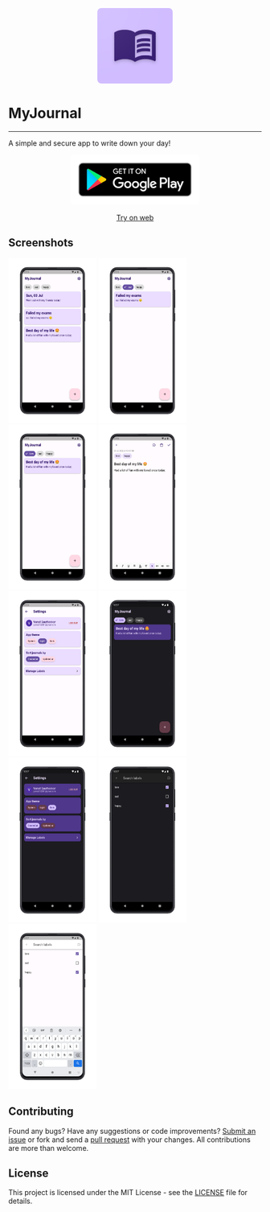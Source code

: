 <p align="center">
<img style= "border-radius : 8px " height="150px" width="150px" src="branding/app_icon.png" alt="logo"/>
</p>

# MyJournal

 <hr />

A simple and secure app to write down your day!

<p align="center">

<a href='https://play.google.com/store/apps/details?id=me.varad.my_journal'>
<img style= "border-radius : 8px " height="100px"" src="branding/google-play-badge.png" alt="gymlog"/>
</a>
</p>

<p align="center">
<a href="https://my-journal-5d53e.firebaseapp.com/#/">Try on web </a>
</p>

## Screenshots

<p>
<img height="328px" width="175px" src="branding/screenshots/s9.png" alt="4"/>

<img height="328px" width="175px" src="branding/screenshots/s7.png" alt="4"/>

<img height="328px" width="175px" src="branding/screenshots/s6.png" alt="1"/>

<img height="328px" width="175px" src="branding/screenshots/s4.png" alt="2"/>

<img height="328px" width="175px" src="branding/screenshots/s5.png" alt="3"/>

<img height="328px" width="175px" src="branding/screenshots/s2.png" alt="3"/>

<img height="328px" width="175px" src="branding/screenshots/s1.png" alt="3"/>

<img height="328px" width="175px" src="branding/screenshots/s3.png" alt="3"/>

<img height="328px" width="175px" src="branding/screenshots/s8.png" alt="3"/>
</p>

## Contributing

Found any bugs? Have any suggestions or code improvements? [Submit an issue](https://github.com/varadgauthankar/my_journal/issues) or fork and send a [pull request](https://github.com/varadgauthankar/my_journal/pulls) with your changes. All contributions are more than welcome.

## License

This project is licensed under the MIT License - see the [LICENSE](https://choosealicense.com/licenses/mit/) file for details.
